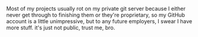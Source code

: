 Most of my projects usually rot on my private git server because I either never get through to finishing them or they're proprietary, so my GitHub account is a little unimpressive, but to any future employers, I swear I have more stuff. it's just not public, trust me, bro.

